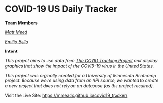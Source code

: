 # COVID-19 US Daily Tracker

**Team Members**

[_Matt Mead_](https://www.linkedin.com/in/mattmeadmpls/)

[_Emilio Bello_](https://www.linkedin.com/in/emilio-bello-09938760/)

**Intent**

_This project aims to use data from [The COVID Tracking Project](https://covidtracking.com/data/api) and display graphics that show the impact of the COVID-19 virus in the United States._

_This project was orginally created for a University of Minnesota Bootcamp project. Because we're using data from an API source, we wanted to create a new project that does not rely on an database (as the project required)._


Visit the Live Site: https://mmeadx.github.io/covid19_tracker/
